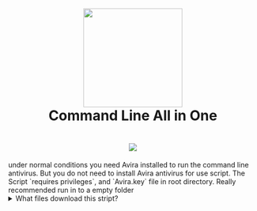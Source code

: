 <h1 align="center">
  <a href="https://www.avira.com/es/free-antivirus-windows"><img src="https://www.avira.com/images/content/press/press-material-v3/Avira_Logo.jpg" width="200"></a>
  <br>
  Command Line All in One
  <br>
</h1>
<h1 align="center"><img src="https://i.imgur.com/GUoMpLi.png"></h1>
under normal conditions you need Avira installed to run the command line antivirus.                             
But you do not need to install Avira antivirus for use script.                                                                                 
The Script `requires privileges`, and `Avira.key` file in root directory.                                                                                                 
Really recommended run in to a empty folder

<details> 
  <summary>What files download this stript? </summary>
  
          71.144 aebb.dll
         278.952 aecore.dll
         141.800 aecrypto.dll
       2.801.640 aedroid.dll
         420.248 aeemu.dll
         399.464 aeexp.dll
         707.016 aegen.dll
         299.728 aehelp.dll
      11.811.888 aeheur.dll
          79.464 aelibinf.dll
          88.150 aelidb.dat
         362.072 aemobile.dll
           1.793 aemvdb.dat
         677.928 aeoffice.dll
         835.856 aepack.dll
       1.263.912 aerdl.dll
       1.667.056 aesbx.dll
         158.416 aescn.dll
       1.002.096 aescript.dll
           3.041 aeset.dat
           1.226 aevdf.dat
         154.264 aevdf.dll
           1.546 auccert.crt
         204.933 avlode.rdf
           8.752 avreg.yml
           7.586 cacert.crt
          23.298 eula.txt
           4.853 fb_ave2-win32-int.info.gz
           1.146 fb_localdecider-win32-int.info.gz
             459 fb_scanner13-win32-int.info.gz
           6.065 fb_vdf.info.gz
           5.624 fptlcacert.crt
           1.337 fusebundle.conf
       1.601.992 fusebundle.exe
          32.304 fusebundle.log
             354 fusebundle13-win32-int.info.gz
           5.620 fusebundle_msg.avr
               0 master.idx
         653.136 msvcr90.dll
       3.487.200 prefix_msg.avr
           2.647 readme_en.txt
         326.614 scancl-en.pdf
           2.987 scancl.conf
         348.520 scancl.exe
     155.588.096 vbase000.vdf
      21.405.696 vbase001.vdf
      20.989.952 vbase002.vdf
           2.048 vbase003.vdf
           2.048 vbase004.vdf
           2.048 vbase005.vdf
           2.048 vbase006.vdf
           2.048 vbase007.vdf
           2.048 vbase008.vdf
           2.048 vbase009.vdf
           2.048 vbase010.vdf
           2.048 vbase011.vdf
           2.048 vbase012.vdf
         973.824 vbase013.vdf
       1.000.448 vbase014.vdf
       1.040.896 vbase015.vdf
         946.176 vbase016.vdf
         940.032 vbase017.vdf
         963.584 vbase018.vdf
         880.128 vbase019.vdf
       7.858.688 vbase020.vdf
       7.410.176 vbase021.vdf
         864.768 vbase022.vdf
         806.912 vbase023.vdf
           2.048 vbase024.vdf
           2.048 vbase025.vdf
           2.048 vbase026.vdf
           2.048 vbase027.vdf
           2.048 vbase028.vdf
           2.048 vbase029.vdf
           2.048 vbase030.vdf
       3.935.744 vbase031.vdf


<img src="https://i.imgur.com/7vLzbGP.gif">
</details>


